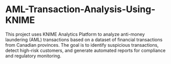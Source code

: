 # AML-Transaction-Analysis-Using-KNIME
This project uses KNIME Analytics Platform to analyze anti-money laundering (AML) transactions based on a dataset of financial transactions from Canadian provinces. The goal is to identify suspicious transactions, detect high-risk customers, and generate automated reports for compliance and regulatory monitoring.

